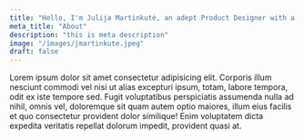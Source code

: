 ```yaml
---
title: "Hello, I'm Julija Martinkutė, an adept Product Designer with a robust background in Product Management and UX/UI design !"
meta_title: "About"
description: "this is meta description"
image: "/images/jmartinkute.jpeg"
draft: false
---
```


Lorem ipsum dolor sit amet consectetur adipisicing elit. Corporis illum nesciunt commodi vel nisi ut alias excepturi ipsum, totam, labore tempora, odit ex iste tempore sed. Fugit voluptatibus perspiciatis assumenda nulla ad nihil, omnis vel, doloremque sit quam autem optio maiores, illum eius facilis et quo consectetur provident dolor similique! Enim voluptatem dicta expedita veritatis repellat dolorum impedit, provident quasi at.

 
 